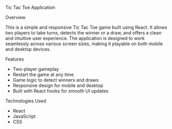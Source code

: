 Tic Tac Toe Application

Overview

This is a simple and responsive Tic Tac Toe game built using React. It allows two players to take turns, detects the winner or a draw, and offers a clean and intuitive user experience. The application is designed to work seamlessly across various screen sizes, making it playable on both mobile and desktop devices.

Features

- Two-player gameplay
- Restart the game at any time
- Game logic to detect winners and draws
- Responsive design for mobile and desktop
- Built with React hooks for smooth UI updates

Technologies Used

- React 
- JavaScript
- CSS
